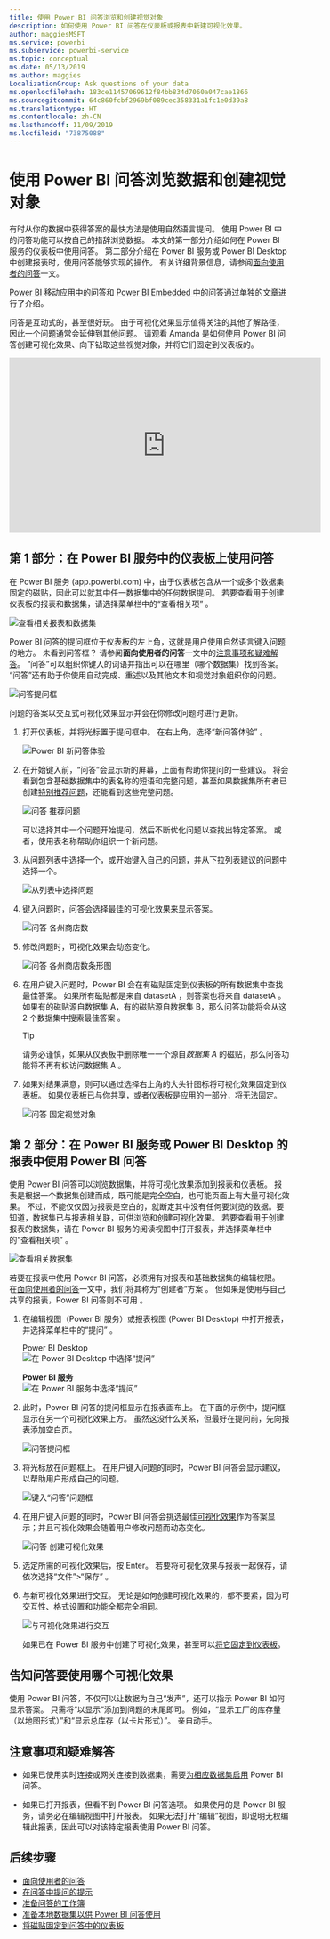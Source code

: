 ```yaml
---
title: 使用 Power BI 问答浏览和创建视觉对象
description: 如何使用 Power BI 问答在仪表板或报表中新建可视化效果。
author: maggiesMSFT
ms.service: powerbi
ms.subservice: powerbi-service
ms.topic: conceptual
ms.date: 05/13/2019
ms.author: maggies
LocalizationGroup: Ask questions of your data
ms.openlocfilehash: 183ce11457069612f84bb834d7060a047cae1866
ms.sourcegitcommit: 64c860fcbf2969bf089cec358331a1fc1e0d39a8
ms.translationtype: HT
ms.contentlocale: zh-CN
ms.lasthandoff: 11/09/2019
ms.locfileid: "73875088"
---
```

# <a name="use-power-bi-qa-to-explore-your-data-and-create-visuals"></a>使用 Power BI 问答浏览数据和创建视觉对象

有时从你的数据中获得答案的最快方法是使用自然语言提问。 使用 Power BI 中的问答功能可以按自己的措辞浏览数据。  本文的第一部分介绍如何在 Power BI 服务的仪表板中使用问答。 第二部分介绍在 Power BI 服务或 Power BI Desktop 中创建报表时，使用问答能够实现的操作。 有关详细背景信息，请参阅[面向使用者的问答](consumer/end-user-q-and-a.md)一文。 

[Power BI 移动应用中的问答](consumer/mobile/mobile-apps-ios-qna.md)和 [Power BI Embedded 中的问答](developer/qanda.md)通过单独的文章进行了介绍。 

问答是互动式的，甚至很好玩。 由于可视化效果显示值得关注的其他了解路径，因此一个问题通常会延伸到其他问题。 请观看 Amanda 是如何使用 Power BI 问答创建可视化效果、向下钻取这些视觉对象，并将它们固定到仪表板的。

<iframe width="560" height="315" src="https://www.youtube.com/embed/qMf7OLJfCz8?list=PL1N57mwBHtN0JFoKSR0n-tBkUJHeMP2cP" frameborder="0" allowfullscreen></iframe>

## <a name="part-1-use-qa-on-a-dashboard-in-the-power-bi-service"></a>第 1 部分：在 Power BI 服务中的仪表板上使用问答

在 Power BI 服务 (app.powerbi.com) 中，由于仪表板包含从一个或多个数据集固定的磁贴，因此可以就其中任一数据集中的任何数据提问。 若要查看用于创建仪表板的报表和数据集，请选择菜单栏中的“查看相关项”  。

![查看相关报表和数据集](media/power-bi-tutorial-q-and-a/power-bi-view-related.png)

Power BI 问答的提问框位于仪表板的左上角，这就是用户使用自然语言键入问题的地方。 未看到问答框？ 请参阅**面向使用者的问答**一文中的[注意事项和疑难解答](consumer/end-user-q-and-a.md#considerations-and-troubleshooting)。  “问答”可以组织你键入的词语并指出可以在哪里（哪个数据集）找到答案。 “问答”还有助于你使用自动完成、重述以及其他文本和视觉对象组织你的问题。

![问答提问框](media/power-bi-tutorial-q-and-a/powerbi-qna.png)

问题的答案以交互式可视化效果显示并会在你修改问题时进行更新。

1. 打开仪表板，并将光标置于提问框中。 在右上角，选择“新问答体验”  。

    ![Power BI 新问答体验](media/power-bi-tutorial-q-and-a/power-bi-qna-new-experience.png)

1. 在开始键入前，“问答”会显示新的屏幕，上面有帮助你提问的一些建议。 将会看到包含基础数据集中的表名称的短语和完整问题，甚至如果数据集所有者已创建[特别推荐问题](service-q-and-a-create-featured-questions.md)，还能看到这些完整问题。

   ![问答 推荐问题](media/power-bi-tutorial-q-and-a/power-bi-qna-suggested-questions.png)

   可以选择其中一个问题开始提问，然后不断优化问题以查找出特定答案。 或者，使用表名称帮助你组织一个新问题。

2. 从问题列表中选择一个，或开始键入自己的问题，并从下拉列表建议的问题中选择一个。

   ![从列表中选择问题](media/power-bi-tutorial-q-and-a/power-bi-qna-select-a-question-how-many-stores.png)

3. 键入问题时，问答会选择最佳的可视化效果来显示答案。

   ![问答 各州商店数](media/power-bi-tutorial-q-and-a/power-bi-qna-how-many-stores-by-state.png)

4. 修改问题时，可视化效果会动态变化。

   ![问答 各州商店数条形图](media/power-bi-tutorial-q-and-a/power-bi-qna-stores-by-state-bar-chart.png)

1. 在用户键入问题时，Power BI 会在有磁贴固定到仪表板的所有数据集中查找最佳答案。  如果所有磁贴都是来自 datasetA  ，则答案也将来自 datasetA  。  如果有的磁贴源自数据集 A，有的磁贴源自数据集 B，那么问答功能将会从这 2 个数据集中搜索最佳答案   。

   > [!TIP]
   > 请务必谨慎，如果从仪表板中删除唯一一个源自*数据集 A* 的磁贴，那么问答功能将不再有权访问数据集 A  。
   >

5. 如果对结果满意，则可以通过选择右上角的大头针图标将可视化效果固定到仪表板。 如果仪表板已与你共享，或者仪表板是应用的一部分，将无法固定。

   ![问答 固定视觉对象](media/power-bi-tutorial-q-and-a/power-bi-qna-pin-visual.png)

## <a name="part-2-use-qa-in-a-report-in-power-bi-service-or-power-bi-desktop"></a>第 2 部分：在 Power BI 服务或 Power BI Desktop 的报表中使用 Power BI 问答

使用 Power BI 问答可以浏览数据集，并将可视化效果添加到报表和仪表板。 报表是根据一个数据集创建而成，既可能是完全空白，也可能页面上有大量可视化效果。 不过，不能仅仅因为报表是空白的，就断定其中没有任何要浏览的数据。要知道，数据集已与报表相关联，可供浏览和创建可视化效果。  若要查看用于创建报表的数据集，请在 Power BI 服务的阅读视图中打开报表，并选择菜单栏中的“查看相关项”  。

![查看相关数据集](media/power-bi-tutorial-q-and-a/power-bi-view-related.png)

若要在报表中使用 Power BI 问答，必须拥有对报表和基础数据集的编辑权限。 在[面向使用者的问答](consumer/end-user-q-and-a.md)一文中，我们将其称为“创建者”方案  。 但如果是使用与自己共享的报表，Power BI 问答则不可用  。

1. 在编辑视图（Power BI 服务）或报表视图 (Power BI Desktop) 中打开报表，并选择菜单栏中的“提问”  。

    Power BI Desktop     
    ![在 Power BI Desktop 中选择“提问”](media/power-bi-tutorial-q-and-a/power-bi-desktop-question.png)

    **Power BI 服务**    
    ![在 Power BI 服务中选择“提问”](media/power-bi-tutorial-q-and-a/power-bi-service.png)

2. 此时，Power BI 问答的提问框显示在报表画布上。 在下面的示例中，提问框显示在另一个可视化效果上方。 虽然这没什么关系，但最好在提问前，先向报表添加空白页。

    ![问答提问框](media/power-bi-tutorial-q-and-a/power-bi-ask-question.png)

3. 将光标放在问题框上。 在用户键入问题的同时，Power BI 问答会显示建议，以帮助用户形成自己的问题。

   ![键入“问答”问题框](media/power-bi-tutorial-q-and-a/power-bi-q-and-a-suggestions.png)

4. 在用户键入问题的同时，Power BI 问答会挑选最佳[可视化效果](visuals/power-bi-visualization-types-for-reports-and-q-and-a.md)作为答案显示；并且可视化效果会随着用户修改问题而动态变化。

   ![问答 创建可视化效果](media/power-bi-tutorial-q-and-a/power-bi-q-and-a-visual.png)

5. 选定所需的可视化效果后，按 Enter。 若要将可视化效果与报表一起保存，请依次选择“文件”>“保存”  。

6. 与新可视化效果进行交互。 无论是如何创建可视化效果的，都不要紧，因为可交互性、格式设置和功能全都完全相同。

   ![与可视化效果进行交互](media/power-bi-tutorial-q-and-a/power-bi-q-and-a-ellipses.png)

   如果已在 Power BI 服务中创建了可视化效果，甚至可以[将它固定到仪表板](service-dashboard-pin-tile-from-q-and-a.md)。

## <a name="tell-qa-which-visualization-to-use"></a>告知问答要使用哪个可视化效果
使用 Power BI 问答，不仅可以让数据为自己“发声”，还可以指示 Power BI 如何显示答案。 只需将“以<visualization type>显示”添加到问题的末尾即可。  例如，“显示工厂的库存量（以地图形式）”和“显示总库存（以卡片形式）”。  亲自动手。

## <a name="considerations-and-troubleshooting"></a>注意事项和疑难解答
- 如果已使用实时连接或网关连接到数据集，需要[为相应数据集启用](service-q-and-a-direct-query.md) Power BI 问答。

- 如果已打开报表，但看不到 Power BI 问答选项。 如果使用的是 Power BI 服务，请务必在编辑视图中打开报表。 如果无法打开“编辑”视图，即说明无权编辑此报表，因此可以对该特定报表使用 Power BI 问答。

## <a name="next-steps"></a>后续步骤

- [面向使用者的问答](consumer/end-user-q-and-a.md)   
- [在问答中提问的提示](consumer/end-user-q-and-a-tips.md)   
- [准备问答的工作簿](service-prepare-data-for-q-and-a.md)  
- [准备本地数据集以供 Power BI 问答使用](service-q-and-a-direct-query.md)   
- [将磁贴固定到问答中的仪表板](service-dashboard-pin-tile-from-q-and-a.md)
